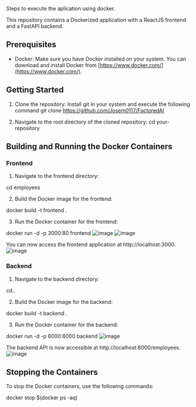 Steps to execute the aplication using docker.

This repository contains a Dockerized application with a ReactJS frontend and a FastAPI backend.
## Prerequisites

- Docker: Make sure you have Docker installed on your system. You can download and install Docker from [https://www.docker.com/](https://www.docker.com/).
  
## Getting Started

1. Clone the repository:
Install git in your system and execute the following command
git clone https://github.com/Josem0117/FactoredAI

2. Navigate to the root directory of the cloned repository:
cd your-repository

## Building and Running the Docker Containers


### Frontend

1. Navigate to the frontend directory:

cd employees

2. Build the Docker image for the frontend:

docker build -t frontend .

3. Run the Docker container for the frontend:

docker run -d -p 3000:80 frontend
![image](https://github.com/Josem0117/FactoredAI/assets/90717090/fcae91e5-1664-4217-9c65-c59c3dda8652)
![image](https://github.com/Josem0117/FactoredAI/assets/90717090/ba4dfe88-6ff8-4c44-bb70-c0f2e70a6db5)

You can now access the frontend application at http://localhost:3000.
![image](https://github.com/Josem0117/FactoredAI/assets/90717090/10aad204-1887-402b-90e5-aa57097708fe)

### Backend

1. Navigate to the backend directory:

cd..

2. Build the Docker image for the backend:

docker build -t backend .

3. Run the Docker container for the backend:

docker run -d -p 8000:8000 backend
![image](https://github.com/Josem0117/FactoredAI/assets/90717090/f2ce6982-4f55-4ef2-9c4f-05d372fcc7b1)

The backend API is now accessible at http://localhost:8000/employees.
![image](https://github.com/Josem0117/FactoredAI/assets/90717090/293b4577-fca4-4097-b11a-011ff84b9c19)


## Stopping the Containers

To stop the Docker containers, use the following commands:

docker stop $(docker ps -aq)
